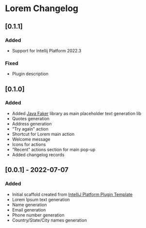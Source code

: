 <!-- Keep a Changelog guide -> https://keepachangelog.com -->

# Lorem Changelog

## [0.1.1]
### Added
- Support for Intellij Platform 2022.3
### Fixed
- Plugin description

## [0.1.0]
### Added
- Added [Java Faker](https://github.com/datafaker-net/datafaker/) library as main placeholder text generation lib
- Quotes generation
- Address generation
- "Try again" action
- Shortcut for Lorem main action
- Welcome message
- Icons for actions
- "Recent" actions section for main pop-up
- Added changelog records

## [0.0.1] - 2022-07-07
### Added
- Initial scaffold created from [IntelliJ Platform Plugin Template](https://github.com/JetBrains/intellij-platform-plugin-template)
- Lorem Ipsum text generation
- Name generation
- Email generation
- Phone number generation
- Country/State/City names generation